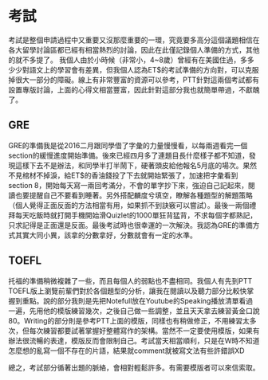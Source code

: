 # 考試
考試是整個申請過程中又重要又沒那麼重要的一環，究竟要多高分這個議題相信在各大留學討論區都已經有相當熱烈的討論，因此在此僅記錄個人準備的方式，其他的就不多提了。
我個人由於小時候（非常小，4~8歲）曾經有在美國住過，多多少少對語文上的學習會有差異，但我個人認為ET$的考試準備的方向對，可以克服掉很大一部分的障礙。線上有非常豐富的資源可以參考，PTT針對這兩個考試都有設置專版討論，上面的心得文相當豐富，因此針對這部分我也就簡單帶過，不獻醜了。

## GRE
GRE的準備我是從2016二月跟同學借了字彙的力量慢慢看，以每兩週看完一個section的緩慢進度開始準備。後來已經四月多了連題目長什麼樣子都不知道，發現這樣下去不是辦法，和同學半打半鬧下，硬著頭皮給他報名5月底的場次。果然不見棺材不掉淚，給ET$的香油錢投了下去就開始緊張了，加速把字彙看到section 8，開始每天寫一兩回考滿分，不會的單字抄下來，強迫自己記起來，閱讀也要提醒自己不要看到睡著。另外搭配麟度兮填空，瞭解各種題型的解題策略（個人覺得正面反面的方法相當有用，如果抓不到訣竅可以嘗試）。最後一兩個禮拜每天吃飯時就打開手機開始滑Quizlet的1000單狂背猛背，不求每個字都熟記，只求記得是正面還是反面。最後考試時也很幸運的一次解決。我認為GRE的準備方式其實大同小異，該拿的分數拿好，分數就會有一定的水準。

## TOEFL
托福的準備稍微複雜了一些，而且每個人的弱點也不盡相同。我個人有先到PTT TOEFL版上瀏覽前輩們對於各個題型的分析，讓我在閱讀以及聽力部分比較快掌握到重點。說的部分我則是先把Notefull放在Youtube的Speaking播放清單看過一遍，先用他的模版練習幾次，之後自己做一些調整，並且天天拿去練習黃金口說80。Writing的部分則是參考PTT上面的模版，同樣也有稍做修正，不用練習太多次，但每次練習都要試著掌握好整體寫作的架構。當然不一定要使用模版，如果有辦法很流暢的表達，模版反而會限制自己。考試當天相當順利，只是在W時不知道怎麼想的亂寫一個不存在的片語，結果就comment就被寫文法有些許錯誤XD

總之，考試部分循著出題的脈絡，會相對輕鬆許多。有需要模版者可以來信索取。